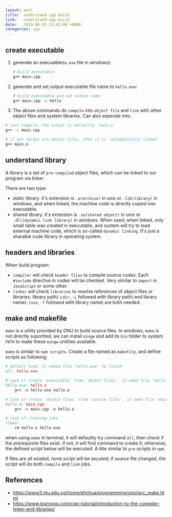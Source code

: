 ```yaml
---
layout: post
title:  understand cpp build
link:   understand-cpp-build
date:   2019-08-25 23:41:00 +0800
categories: cpp
---
```


## create executable

1. generate an execuatble(`a.exe` file in windows):

    ```bash
    # build executable
    g++ main.cpp
    ```

2. generate and set output executable file name to `hello.exe`:

    ```bash
    # build executable and set output name
    g++ main.cpp -o hello
    ```

3. The above commands do `compile` into `object file` and `link` with other object files and system libraries. Can also seperate into:

  ```bash
  # just compile, the output is defaultly `main.o`
  g++ -c main.cpp

  # if g++ target are object files, then it is `automatically linked`
  g++ main.o
  ```

## understand library

A library is a set of `pre-compiled` object files, which can be linked to our program via linker.

There are two type:

- static library. it's extension is `.a(archive)` in unix or `.lib(library)` in windows, and when linked, the machine code is directly copied into executable.
- shared library. it's extension is `.so(shared object)` in unix or `.dll(dynamic link library)` in windows. When used, when linked, only small table was created in executable, and system will try to load external machine code, which is so-called `dynamic linking`. It's just a sharable code library in operating system.

## headers and libraries

When build program:

- `compiler` will check `header files` to compile source codes. Each `#include` directive in codes will be checked. Very similar to `import` in `JavaScript` or some other.
- `linker` will check `libraries` to resolve references of object files or libraries. library path(`-Ldir`, `-L` followed with library path) and library name(`-lxxx`, `-l` followed with library name) are both needed.

## make and makefile

`make` is a utility provided by GNU to build source files. In windows, `make` is not directly suportted, we can install `mingw` and add its `bin` folder to system `PATH` to make these `mingw` unitilies available.

`make` is similar to `npm scripts`. Create a file named as `makefile`, and define scripts as following:

```makefile
# default task. it neeed file `hello.exe` to finish
all: hello.exe

# task of create `executable` from `object files`. it need file `hello.o` as prerequisites. if the file exists, script below will be executed.
hello.exe: hello.o
	g++ -o hello.exe hello.o

# task of create `object files` from `source files`. it need file `main.cpp` as prerequisites. if the file exists, script below will be executed.
hello.o: main.cpp
	g++ -c main.cpp -o hello.o

# task of cleaning jobs
clean:
	rm hello.o hello.exe
```

when using `make` in terminal, it will defaultly try command `all`, then check if the prerequisite files exist. if not, it will find command to create it; otherwise, the defined script below will be executed. A litte similar to `pre` scripts in `npm`.

If files are all existed, none script will be excuted; if source file changed, the script will do both `compile` and `link` jobs.

## References

- <https://www3.ntu.edu.sg/home/ehchua/programming/cpp/gcc_make.html>
- <https://www.learncpp.com/cpp-tutorial/introduction-to-the-compiler-linker-and-libraries/>
